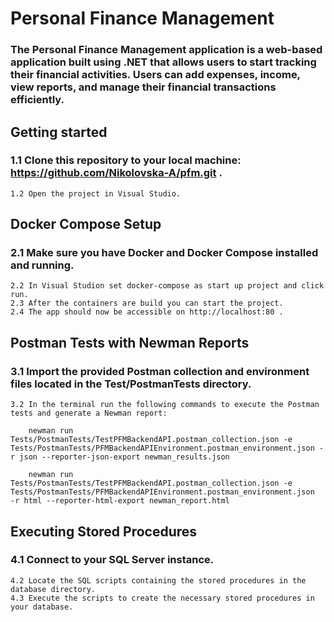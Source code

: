 # Personal Finance Management

### The Personal Finance Management application is a web-based application built using .NET that allows users to start tracking their financial activities. Users can add expenses, income, view reports, and manage their financial transactions efficiently.

## Getting started

### 1.1 Clone this repository to your local machine: https://github.com/Nikolovska-A/pfm.git .
    1.2 Open the project in Visual Studio.

## Docker Compose Setup

### 2.1 Make sure you have Docker and Docker Compose installed and running.
    2.2 In Visual Studion set docker-compose as start up project and click run.
    2.3 After the containers are build you can start the project.
    2.4 The app should now be accessible on http://localhost:80 .
    
## Postman Tests with Newman Reports    

### 3.1 Import the provided Postman collection and environment files located in the Test/PostmanTests directory.
    3.2 In the terminal run the following commands to execute the Postman tests and generate a Newman report:
    
        newman run Tests/PostmanTests/TestPFMBackendAPI.postman_collection.json -e Tests/PostmanTests/PFMBackendAPIEnvironment.postman_environment.json -r json --reporter-json-export newman_results.json

        newman run Tests/PostmanTests/TestPFMBackendAPI.postman_collection.json -e Tests/PostmanTests/PFMBackendAPIEnvironment.postman_environment.json  -r html --reporter-html-export newman_report.html
        
## Executing Stored Procedures

### 4.1 Connect to your SQL Server instance.
    4.2 Locate the SQL scripts containing the stored procedures in the database directory.
    4.3 Execute the scripts to create the necessary stored procedures in your database.

    

